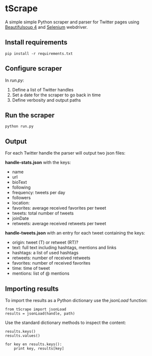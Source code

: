 # tScrape
A simple simple Python scraper and parser for Twitter pages using [Beautifulsoup 4](http://www.crummy.com/software/BeautifulSoup/bs4/doc/) and [Selenium](http://selenium-python.readthedocs.org/) webdriver.


Install requirements
--------------------
    pip install -r requirements.txt


Configure scraper
-----------------
In *run.py*:

1. Define a list of Twitter handles
2. Set a date for the scraper to go back in time
3. Define verbosity and output paths


Run the scraper
---------------
    python run.py


Output
------
For each Twitter handle the parser will output two json files:

**handle-stats.json** with the keys:
- name
- url
- bioText
- following
- frequency: tweets per day
- followers
- location:
- favorites: average received favorites per tweet
- tweets: total number of tweets
- joinDate
- retweets: average received retweets per tweet


**handle-tweets.json** with an entry for each tweet containing the keys:
- origin: tweet (T) or retweet (RT)?
- text: full text including hashtags, mentions and links
- hashtags: a list of used hashtags
- retweets: number of received retweets
- favorites: number of received favorites
- time: time of tweet
- mentions: list of @ mentions


Importing results
-----------------
To import the results as a Python dictionary use the _jsonLoad_ function:

    from tScrape import jsonLoad
    results = jsonLoad(handle, path)

Use the standard dictionary methods to inspect the content:

    results.keys()
    results.values()

    for key en results.keys():
        print key, results[key]
